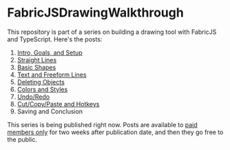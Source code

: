 # FabricJSDrawingWalkthrough
This repository is part of a series on building a drawing tool with FabricJS and TypeScript. Here's the posts:

1. [Intro, Goals, and Setup](https://exceptionnotfound.net/drawing-with-fabricjs-and-typescript-part-1-intro-and-setup/)
2. [Straight Lines](https://exceptionnotfound.net/drawing-with-fabricjs-and-typescript-part-2-straight-lines/)
3. [Basic Shapes](https://exceptionnotfound.net/drawing-with-fabricjs-and-typescript-part-3-basic-shapes/)
4. [Text and Freeform Lines](https://exceptionnotfound.net/drawing-with-fabricjs-and-typescript-part-4-text-and-freeform-lines/)
5. [Deleting Objects](https://exceptionnotfound.net/drawing-with-fabricjs-and-typescript-part-5-deleting-objects/)
6. [Colors and Styles](https://exceptionnotfound.net/drawing-with-fabricjs-and-typescript-part-6-colors-and-styles/)
7. [Undo/Redo](https://exceptionnotfound.net/drawing-with-fabricjs-and-typescript-part-7-undo-redo/)
8. [Cut/Copy/Paste and Hotkeys](https://exceptionnotfound.net/drawing-with-fabricjs-and-typescript-part-8-cut-copy-paste-and-hotkeys/)
9. Saving and Conclusion

This series is being published right now. Posts are available to [paid members only](https://exceptionnotfound.net/signup/) for two weeks after publication date, and then they go free to the public.
